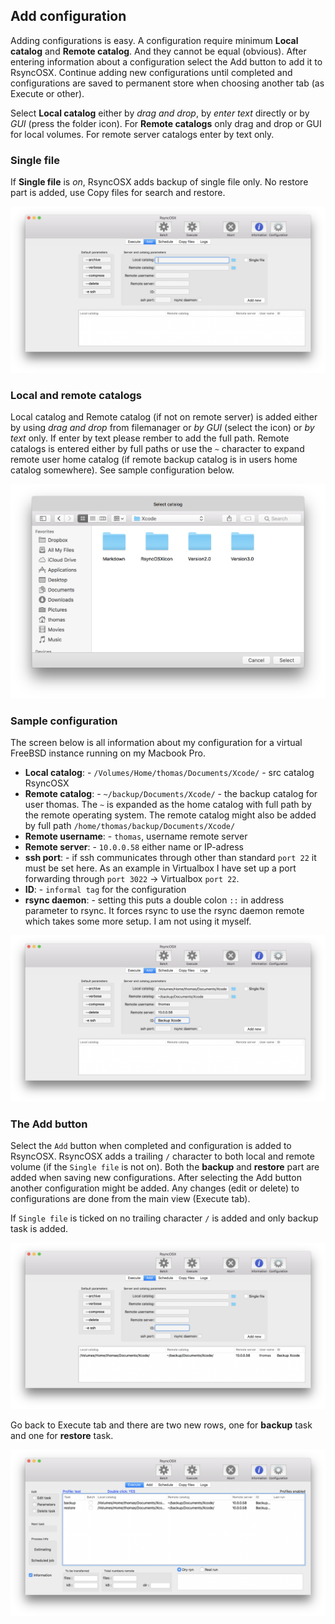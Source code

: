## Add configuration

Adding configurations is easy. A configuration require minimum **Local catalog** and **Remote catalog**. And they cannot be equal (obvious). After entering information about a configuration select the Add button to add it to RsyncOSX. Continue adding new configurations until completed and configurations are saved to permanent store when choosing another tab (as Execute or other).

Select **Local catalog** either by *drag and drop*, by *enter text* directly or by *GUI* (press the folder icon). For **Remote catalogs** only drag and drop or GUI for local volumes. For remote server catalogs enter by text only.


### Single file

If **Single file** is *on*, RsyncOSX adds backup of single file only. No restore part is added, use Copy files for search and restore.

![New configurations](screenshots/master/add/add1.png)


### Local and remote catalogs

Local catalog and Remote catalog (if not on remote server) is added either by using *drag and drop* from filemanager or *by GUI* (select the icon) or *by text* only. If enter by text please rember to add the full path. Remote catalogs is entered either by full paths or use the `~` character to expand remote user home catalog (if remote backup catalog is in users home catalog somewhere). See sample configuration below.

![Select](screenshots/master/add/add2.png)


### Sample configuration

The screen below is all information about my configuration for a virtual FreeBSD instance running on my Macbook Pro.

- **Local catalog**: - `/Volumes/Home/thomas/Documents/Xcode/` - src catalog RsyncOSX
- **Remote catalog**: - `~/backup/Documents/Xcode/` - the backup catalog for user thomas. The `~` is expanded as the home catalog with full path by the remote operating system. The remote catalog might also be added by full path `/home/thomas/backup/Documents/Xcode/`
- **Remote username**: - `thomas`, username remote server
- **Remote server**: - `10.0.0.58` either name or IP-adress
- **ssh port**: - if ssh communicates through other than standard `port 22` it must be set here. As an example in Virtualbox I have set up a port forwarding through `port 3022` -> Virtualbox `port 22`.
- **ID**: - `informal tag` for the configuration
- **rsync daemon**: - setting this puts a double colon `::` in address parameter to rsync. It forces rsync to use the rsync daemon remote which takes some more setup. I am not using it myself.

![Add configuration](screenshots/master/add/add3.png)


### The Add button

Select the `Add` button when completed and configuration is added to RsyncOSX. RsyncOSX adds a trailing `/` character to both local and remote volume (if the `Single file` is not on). Both the **backup** and **restore** part are added when saving new configurations. After selecting the Add button another configuration might be added. Any changes (edit or delete) to configurations are done from the main view (Execute tab).

If `Single file` is ticked on no trailing character `/` is added and only backup task is added.

![Configurations added](screenshots/master/add/add4.png)

Go back to Execute tab and there are two new rows, one for **backup** task and one for **restore** task.

![Backup and restore](screenshots/master/add/add5.png)


